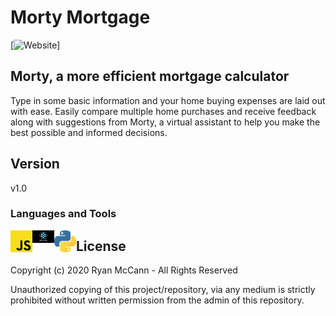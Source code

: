 # Morty Mortgage
[![Website](https://mortymortgage.com)]

## Morty, a more efficient mortgage calculator
Type in some basic information and your home buying expenses are laid out with ease. Easily compare multiple home purchases and receive feedback along with suggestions from Morty, a virtual assistant to help you make the best possible and informed decisions.

## Version
v1.0

### Languages and Tools
<img align="left" alt="JavaScript" width="35px" src="src/photos/javascript.png"/>
<img align="left" alt="React" width="35px" src="src/photos/react.png"/>
<img align="left" alt="Python" width="35px" src="src/photos/python.png"/>


## License
Copyright (c) 2020 Ryan McCann - All Rights Reserved

Unauthorized copying of this project/repository, via any medium is strictly prohibited without written permission from the admin of this repository.